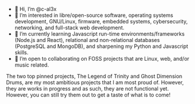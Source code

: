 - 👋 Hi, I’m @c-al3x
- 👀 I’m interested in libre/open-source software, operating systems development, GNU/Linux, firmware, embedded systems, cybersecurity, networking, and full-stack web development.
- 🌱 I’m currently learning Javascript run-time environments/frameworks (Node.js and React), relational and non-relational databases (PostgreSQL and MongoDB), and sharpening my Python and Javascript skills.  
- 💞️ I’m open to collaborating on FOSS projects that are Linux, web, and/or music related.

The two top pinned projects, The Legend of Trinity and Ghost Dimension Drums, are my most ambitious projects that I am most proud of. However, they are works in progress and as such, they are not functional yet. However, you can still try them out to get a taste of what is to come!

<!---
c-al3x/c-al3x is a ✨ special ✨ repository because its `README.md` (this file) appears on your GitHub profile.
You can click the Preview link to take a look at your changes.
--->
